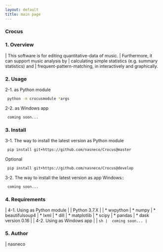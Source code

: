 ```yaml
---
layout: default
title: main page
---
```



### Crocus

### 1. Overview

 |  This software is for editing quantitative-data of music.
 | Furthermore, it can support music analysis by
 | calculating simple statistics (e.g. summary statistics) and
 | frequent-pattern-matching, in interactively and graphically.

### 2. Usage

 2-1. as Python module

 ```sh
  python -m crocusmodule *args
 ```

 2-2. as Windows app

 ```sh
  coming soon...
 ```

### 3. Install

 3-1. The way to install the latest version as Python module

 ```sh
  pip install git+https://github.com/nasneco/Crocus@master
 ```

 Optional
 
 ```sh
  pip install git+https://github.com/nasneco/Crocus@develop
 ```

 3-2. The way to install the latest version as app
 Windows::

 ```sh
  coming soon...
 ```

### 4. Requirements

 | 4-1. Using as Python module
 |
 | Python 3.7.X
 |
 | * wxpython
 | * numpy
 | * beautifulsoup4
 | * lxml
 | * dill
 | * matplotlib
 | * scipy
 | * pandas
 | * dask version 0.16
 |
 | 4-2. Using as Windows app
 | 
 | ```sh
 |  coming soon...
 | ```

### 5. Author

 | nasneco

